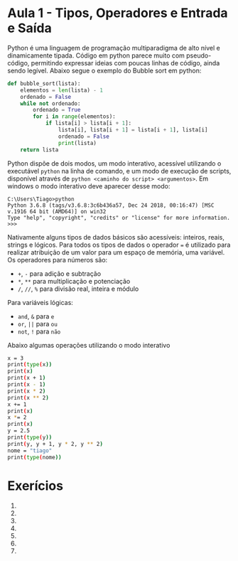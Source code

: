 # Aula 1 - Tipos, Operadores e Entrada e Saída

Python é uma linguagem de programação multiparadigma de alto nível e dinamicamente tipada. Código em python parece muito com pseudo-código, permitindo expressar ideias com poucas linhas de código, ainda sendo legível. Abaixo segue o exemplo do Bubble sort em python:
``` python
def bubble_sort(lista):
    elementos = len(lista) - 1
    ordenado = False
    while not ordenado:
        ordenado = True
        for i in range(elementos):
            if lista[i] > lista[i + 1]:
                lista[i], lista[i + 1] = lista[i + 1], lista[i]
                ordenado = False        
                print(lista)
    return lista
```
Python dispõe de dois modos, um modo interativo, acessível utilizando o executável `python` na linha de comando, e um modo de execução de scripts, disponível através de `python <caminho do script> <argumentos>`. Em windows o modo interativo deve aparecer desse modo:

```
C:\Users\Tiago>python
Python 3.6.8 (tags/v3.6.8:3c6b436a57, Dec 24 2018, 00:16:47) [MSC v.1916 64 bit (AMD64)] on win32
Type "help", "copyright", "credits" or "license" for more information.
>>> 
```

Nativamente alguns tipos de dados básicos são acessíveis: inteiros, reais, strings e lógicos. Para todos os tipos de dados o operador `=` é utilizado para realizar atribuição de um valor para um espaço de memória, uma variável.
Os operadores para números são: 
* `+`, `-`  para adição e subtração
* `*`, `**` para multiplicação e potenciação
* `/`, `//`, `%` para divisão real, inteira e módulo

Para variáveis lógicas:
* `and`, `&` para `e` 
* `or`, `||` para `ou`
* `not`, `!` para `não`
 
Abaixo algumas operações utilizando o modo interativo
``` bash
x = 3
print(type(x)) 
print(x)       
print(x + 1)   
print(x - 1)   
print(x * 2)   
print(x ** 2) 
x += 1
print(x)  
x *= 2
print(x)  
y = 2.5
print(type(y)) 
print(y, y + 1, y * 2, y ** 2)  
nome = "tiago"
print(type(nome))
```

# Exerícios

1. 

2. 

3. 

4.

5.

6.

7.


